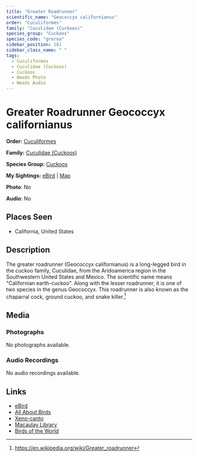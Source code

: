 ```yaml
---
title: "Greater Roadrunner"
scientific_name: "Geococcyx californianus"
order: "Cuculiformes"
family: "Cuculidae (Cuckoos)"
species_group: "Cuckoos"
species_code: "greroa"
sidebar_position: 181
sidebar_class_name: " "
tags: 
  - Cuculiformes
  - Cuculidae (Cuckoos)
  - Cuckoos
  - Needs Photo
  - Needs Audio
---
```


# Greater Roadrunner <span className='sci_name'>Geococcyx californianus</span>

**Order:** [Cuculiformes](/tags/cuculiformes)

**Family:** [Cuculidae (Cuckoos)](/tags/cuculidae-cuckoos)

**Species Group:** [Cuckoos](/tags/cuckoos)

**My Sightings:** [eBird](https://ebird.org/lifelist?r=world&time=life&spp=greroa) | [Map](/map?species_code=greroa)

**Photo**: No 

**Audio**: No

## Places Seen

* California, United States

## Description
The greater roadrunner (Geococcyx californianus) is a long-legged bird in the cuckoo family, Cuculidae, from the Aridoamerica region in the Southwestern United States and Mexico. The scientific name means "Californian earth-cuckoo". Along with the lesser roadrunner, it is one of two species in the genus Geococcyx. This roadrunner is also known as the chaparral cock, ground cuckoo, and snake killer.[^1]

[^1]: https://en.wikipedia.org/wiki/Greater_roadrunner

## Media
### Photographs
No photographs available.

### Audio Recordings
No audio recordings available.

## Links
* [eBird](https://ebird.org/species/greroa) 
* [All About Birds](https://www.allaboutbirds.org/guide/greroa) 
* [Xeno-canto](https://www.xeno-canto.org/species/geococcyx-californianus) 
* [Macaulay Library](https://search.macaulaylibrary.org/catalog?taxonCode=greroa&sort=rating_rank_desc)
* [Birds of the World](https://birdsoftheworld.org/bow/species/greroa)
